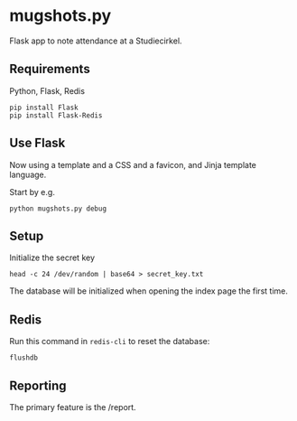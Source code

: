 # mugshots.py

Flask app to note attendance at a Studiecirkel.

## Requirements 

Python, Flask, Redis

    pip install Flask
    pip install Flask-Redis

## Use Flask

Now using a template and a CSS and a favicon, and Jinja template language.

Start by e.g.

    python mugshots.py debug

## Setup

Initialize the secret key

    head -c 24 /dev/random | base64 > secret_key.txt

The database will be initialized when opening the index page the first time.

## Redis

Run this command in `redis-cli` to reset the database:

    flushdb

## Reporting

The primary feature is the /report.

